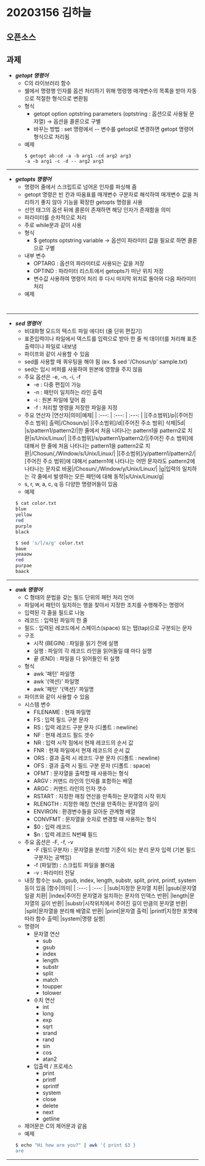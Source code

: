 # 20203156 김하늘
## 오픈소스
과제
---
* ___getopt 명령어___
  * C의 라이브러리 함수
  * 쉘에서 명령행 인자를 옵션 처리하기 위해 명령행 매개변수의 목록을 받아 자동으로 적절한 형식으로 변환됨
  * 형식
    * getopt option optstring parameters (optstring : 옵션으로 사용될 문자열) -> 옵션을 콜론으로 구별
    * 바꾸는 방법 : set 명령에서 -- 변수를 getopt로 변경하면 getopt 명령어 형식으로 처리됨
  * 예제
    ```
    $ getopt ab:cd -a -b arg1 -cd arg2 arg3
    -a -b arg1 -c -d -- arg2 arg3
    ```
---
* ___getopts 명령어___
  * 명령어 줄에서 스크립트로 넘어온 인자를 파싱해 줌
  * getopt 명령은 빈 칸과 따옴표를 매개변수 구분자로 해석하여 매개변수 값을 처리하기 좋지 않아 기능을 확장한 getopts 명령을 사용
  * 선언 태그의 옵션 뒤에 콜론이 존재하면 해당 인자가 존재함을 의미
  * 파라미터를 순차적으로 처리
  * 주로 while문과 같이 사용
  * 형식
    * $ getopts optstring variable -> 옵션이 파라미터 값을 필요로 하면 콜론으로 구별
  * 내부 변수
    * OPTARG : 옵션의 파라미터로 사용되는 값을 저장
    * OPTIND : 파라미터 리스트에서 getopts가 떠난 위치 저장
    * 변수값 사용하여 명령어 처리 후 다시 마지막 위치로 돌아와 다음 파라미터 처리
  * 예제
    ```
    
    
---
* ___sed 명령어___
  * 비대화형 모드의 텍스트 파일 에디터 (줄 단위 편집기)
  * 표준입력이나 파일에서 덱스트를 입력으로 받아 한 줄 씩 데이터를 처리해 표준출력이나 파일로 내보냄
  * 파이프와 같이 사용할 수 있음
  * sed를 사용할 때 쿼우팅을 해야 됨 (ex. $ sed '/Chosun/p' sample.txt)
  * sed는 임시 버퍼를 사용하여 원본에 영향을 주지 않음
  * 주요 옵션은 -e, -n, -i, -f
    * -e : 다중 편집이 가능
    * -n : 패턴이 일치하는 라인 출력
    * -i : 원본 파일에 덮어 씀 
    * -f : 처리할 명령을 저장한 파일을 지정
  * 주요 연산자
    |연산자|의미|예제|
    | :---: | :---: | :---: |
    |[주소범위]/p|[주어진 주소 범위] 출력|/Chosun/p|
    |[주소범위]/d|[주어진 주소 범위] 삭제|5d|
    |s/pattern1/pattern2/|한 줄에서 처음 나타나는 pattern1을 pattern2로 치환|s/Unix/Linux/|
    |[주소범위]/s/pattern1/pattern2/|[주어진 주소 범위]에 대해서 한 줄에 처음 나타나는 pattern1을 pattern2로 치환|/Chosun/,/Window/s/Unix/Linux/|
    |[주소범위]/y/pattern1/pattern2/|[주어진 주소 범위]에 대해서 pattern1에 나타나는 어떤 문자라도 pattern2에 나타나는 문자로 바꿈|/Chosun/,/Window/y/Unix/Linux/|
    |g|입력의 일치하는 각 줄에서 발생하는 모든 패턴에 대해 동작|s/Unix/Linux/g|
  * s, r, w, a, c, q 등 다양한 명령어들이 있음
  * 예제
   ```bash
   $ cat color.txt
   blue
   yellow
   red
   purple
   black
   
   $ sed 's/l/a/g' color.txt
   baue
   yeaaow
   red
   purpae
   baack
   
   ```
---
* ___awk 명령어___
  * C 형태의 문법을 갖는 필드 단위의 패턴 처리 언어
  * 파일에서 패턴이 일치하는 행을 찾아서 지정한 조치를 수행해주는 명령어
  * 입력된 각 줄을 필드로 나눔
  * 레코드 : 입력된 파일의 한 줄
  * 필드 : 입력된 레코드에서 스페이스(space) 또는 탭(tap)으로 구분되는 문자
  * 구조
    * 시작 (BEGIN) : 파일을 읽기 전에 실행
    * 실행 : 파일의 각 레코드 라인을 읽어들일 떄 마다 실행
    * 끝 (END) : 파일을 다 읽어들인 뒤 실행
  * 형식
    * awk '패턴' 파일명
    * awk '{액션}' 파일명
    * awk '패턴' '{액션}' 파일명
  * 파이프와 같이 사용할 수 있음
  * 시스템 변수
    * FILENAME : 현재 파일명
    * FS : 입력 필드 구분 문자
    * RS : 입력 레코드 구분 문자 (디폴트 : newline)
    * NF : 현재 레코드 필드 갯수
    * NR : 입력 시작 점에서 현재 레코드의 순서 값
    * FNR : 현재 파일에서 현재 레코드의 순서 값
    * ORS : 결과 출력 시 레코드 구분 문자 (디폴트 : newline)
    * OFS : 결과 출력 시 필드 구분 문자 (디폴트 : space)
    * OFMT : 문자열을 출력할 때 사용하는 형식
    * ARGV : 커맨드 라인의 인자를 포함하는 배열
    * ARGC : 커맨드 라인의 인자 갯수
    * RSTART : 지정한 매칭 연산을 만족하는 문자열의 시작 위치
    * RLENGTH : 지정한 매칭 연산을 만족하는 문자열의 길이
    * ENVIRON : 환경변수들을 모아둔 관계형 배열
    * CONVFMT : 문자열을 숫자로 변경할 때 사용하는 형식
    * $0 : 입력 레코드
    * $n : 입력 레코드 N번째 필드
  * 주요 옵션은 -F, -f, -v
    * -F (필드구분자) : 문자열을 분리할 기준이 되는 분리 문자 입력 (기본 필드구분자는 공백임)
    * -f (파일명) : 스크립트 파일을 불러옴
    * -v : 파라미터 전달
  * 내장 함수는 sub, gsub, index, length, substr, split, print, printf, system 등이 있음
    |함수|의미|
    | :---: | :---: |
    |sub|지정한 문자열 치환|
    |gsub|문자열 일괄 치환|
    |index|주어진 문자열과 일치하는 문자의 인덱스 반환|
    |length|문자열의 길이 반환|
    |substr|시작위치에서 주어진 길이 만큼의 문자열 반환|
    |split|문자열을 분리해 배열로 반환|
    |print|문자열 출력|
    |printf|지정한 포맷에 따라 함수 출력|
    |system|명령 실행|
  * 명령어
    * 문자열 연산
      * sub
      * gsub
      * index
      * length
      * substr
      * split
      * match
      * toupper
      * tolower
    * 수치 연산
      * int
      * long
      * exp
      * sqrt
      * srand
      * rand
      * sin
      * cos
      * atan2
    * 입출력 / 프로세스
      * print
      * printf
      * sprintf
      * system
      * close
      * delete
      * next
      * getline
  * 제어문은 C의 제어문과 같음
  * 예제
   ```bash
   $ echo "Hi how are you?" | awk '{ print $3 }
   are
   ```
---
